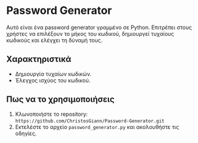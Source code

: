 # Password Generator

Αυτό είναι ένα password generator γραμμένο σε Python. Επιτρέπει στους χρήστες να επιλέξουν το μήκος του κωδικού, δημιουργεί τυχαίους κωδικούς και ελέγχει τη δύναμή τους.

## Χαρακτηριστικά
- Δημιουργία τυχαίων κωδικών.
- Έλεγχος ισχύος του κωδικού.

## Πως να το χρησιμοποιήσεις
1. Κλωνοποιήστε το repository:  
   `https://github.com/ChristosGiann/Password-Generator.git`
2. Εκτελέστε το αρχείο `password_generator.py` και ακολουθήστε τις οδηγίες.
